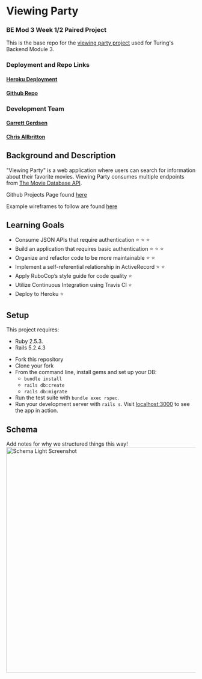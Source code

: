 # Viewing Party
### BE Mod 3 Week 1/2 Paired Project

This is the base repo for the [viewing party project](https://backend.turing.io/module3/projects/viewing_party) used for Turing's Backend Module 3.

### Deployment and Repo Links

#### [Heroku Deployment](http://viewing-party-paired.herokuapp.com)
#### [Github Repo](https://github.com/Callbritton/viewing_party/)

### Development Team

#### [Garrett Gerdsen](https://github.com/ggerdsen)
#### [Chris Allbritton](https://github.com/Callbritton)

## Background and Description

"Viewing Party" is a web application where users can search for information about their favorite movies. Viewing Party consumes multiple endpoints from [The Movie Database API](https://developers.themoviedb.org/3/getting-started/introduction).

Github Projects Page found [here](https://github.com/Callbritton/viewing_party/projects/1)

Example wireframes to follow are found [here](https://backend.turing.io/module3/projects/viewing_party/wireframes)

## Learning Goals

- Consume JSON APIs that require authentication ⭐ ⭐ ⭐
- Build an application that requires basic authentication ⭐ ⭐ ⭐
- Organize and refactor code to be more maintainable ⭐ ⭐
- Implement a self-referential relationship in ActiveRecord ⭐ ⭐
- Apply RuboCop’s style guide for code quality ⭐
- Utilize Continuous Integration using Travis CI ⭐
- Deploy to Heroku ⭐

## Setup

This project requires: 
- Ruby 2.5.3.
- Rails 5.2.4.3


* Fork this repository
* Clone your fork
* From the command line, install gems and set up your DB:
    * `bundle install`
    * `rails db:create`
    * `rails db:migrate`
* Run the test suite with `bundle exec rspec`. 
* Run your development server with `rails s`. Visit [localhost:3000](http://localhost:3000) to see the app in action.

## Schema
Add notes for why we structured things this way!
<img width="800" height="600" alt="Schema Light Screenshot" src="https://github.com/Callbritton/viewing_party/blob/main/app/assets/images/viewing_party_paired_schema.png?raw=true">


